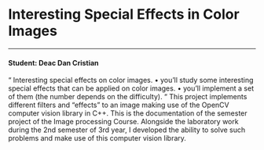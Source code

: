 # Interesting Special Effects in Color Images

****
<h4> Student: Deac Dan Cristian</h4>

“ Interesting special effects on color images.
•	you’ll study some interesting special effects that can be applied on color images.
•	you’ll implement a set of them (the number depends on the difficulty). 
“
This project implements different filters and “effects” to an image making use of the OpenCV computer vision library in C++. This is the documentation of the semester project of the Image processing Course. Alongside the laboratory work during the 2nd semester of 3rd year, I developed the ability to solve such problems and make use of this computer vision library.
